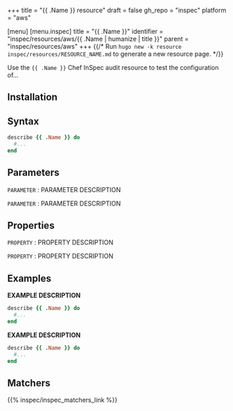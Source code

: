 +++
title = "{{ .Name }} resource"
draft = false
gh_repo = "inspec"
platform = "aws"

[menu]
  [menu.inspec]
    title = "{{ .Name }}"
    identifier = "inspec/resources/aws/{{ .Name | humanize | title }}"
    parent = "inspec/resources/aws"
+++
{{/* Run `hugo new -k resource inspec/resources/RESOURCE_NAME.md` to generate a new resource page. */}}

Use the `{{ .Name }}` Chef InSpec audit resource to test the configuration of...

## Installation

## Syntax

```ruby
describe {{ .Name }} do
  #...
end
```

## Parameters

`PARAMETER`
: PARAMETER DESCRIPTION

`PARAMETER`
: PARAMETER DESCRIPTION

## Properties

`PROPERTY`
: PROPERTY DESCRIPTION

`PROPERTY`
: PROPERTY DESCRIPTION

## Examples

**EXAMPLE DESCRIPTION**

```ruby
describe {{ .Name }} do
  #...
end
```

**EXAMPLE DESCRIPTION**

```ruby
describe {{ .Name }} do
  #...
end
```

## Matchers

{{% inspec/inspec_matchers_link %}}
